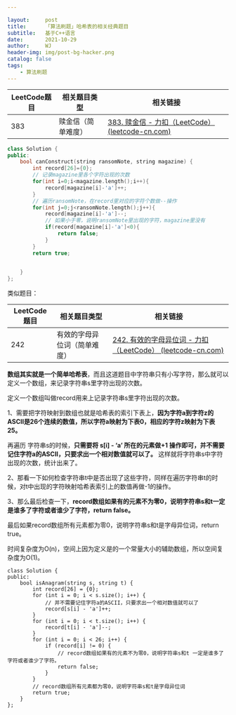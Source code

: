 ```yaml
---

layout:     post
title:      「算法刷题」哈希表的相关经典题目
subtitle:   基于C++语言
date:       2021-10-29
author:     WJ
header-img: img/post-bg-hacker.png
catalog: false
tags:
    - 算法刷题
---
```




| **LeetCode题目** | **相关题目类型**   | **相关链接**                                                 |
| ---------------- | ------------------ | ------------------------------------------------------------ |
| 383              | 赎金信（简单难度） | [383. 赎金信 - 力扣（LeetCode） (leetcode-cn.com)](https://leetcode-cn.com/problems/ransom-note/) |

```c++
class Solution {
public:
    bool canConstruct(string ransomNote, string magazine) {
        int record[26]={0};
        // 记录magazine里各个字符出现的次数
        for(int i=0;i<magazine.length();i++){
            record[magazine[i]-'a']++;
        }
        // 遍历ransomNote，在record里对应的字符个数做--操作
        for(int j=0;j<ransomNote.length();j++){
            record[magazine[i]-'a']--;
            // 如果小于零，说明ransomNote里出现的字符，magazine里没有
            if(record[magazine[i]-'a']<0){
                return false;
            }
        }
        return true;
        

    }
};
```

类似题目：



| **LeetCode题目** | **相关题目类型**             | **相关链接**                                                 |
| ---------------- | ---------------------------- | ------------------------------------------------------------ |
| 242              | 有效的字母异位词（简单难度） | [242. 有效的字母异位词 - 力扣（LeetCode） (leetcode-cn.com)](https://leetcode-cn.com/problems/valid-anagram/) |



**数组其实就是一个简单哈希表**，而且这道题目中字符串只有小写字符，那么就可以定义一个数组，来记录字符串s里字符出现的次数。

定义一个数组叫做record用来上记录字符串s里字符出现的次数。

1、需要把字符映射到数组也就是哈希表的索引下表上，**因为字符a到字符z的ASCII是26个连续的数值，所以字符a映射为下表0，相应的字符z映射为下表25。**

再遍历 字符串s的时候，**只需要将 s[i] - ‘a’ 所在的元素做+1 操作即可，并不需要记住字符a的ASCII，只要求出一个相对数值就可以了。** 这样就将字符串s中字符出现的次数，统计出来了。

2、那看一下如何检查字符串t中是否出现了这些字符，同样在遍历字符串t的时候，对t中出现的字符映射哈希表索引上的数值再做-1的操作。

3、那么最后检查一下，**record数组如果有的元素不为零0，说明字符串s和t一定是谁多了字符或者谁少了字符，return false。**

最后如果record数组所有元素都为零0，说明字符串s和t是字母异位词，return true。

时间复杂度为O(n)，空间上因为定义是的一个常量大小的辅助数组，所以空间复杂度为O(1)。

```
class Solution {
public:
    bool isAnagram(string s, string t) {
        int record[26] = {0};
        for (int i = 0; i < s.size(); i++) {
            // 并不需要记住字符a的ASCII，只要求出一个相对数值就可以了
            record[s[i] - 'a']++;
        }
        for (int i = 0; i < t.size(); i++) {
            record[t[i] - 'a']--;
        }
        for (int i = 0; i < 26; i++) {
            if (record[i] != 0) {
                // record数组如果有的元素不为零0，说明字符串s和t 一定是谁多了字符或者谁少了字符。
                return false;
            }
        }
        // record数组所有元素都为零0，说明字符串s和t是字母异位词
        return true;
    }
};
```

